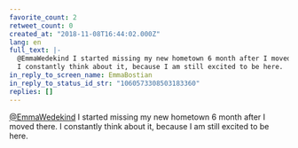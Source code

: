 ```yaml
---
favorite_count: 2
retweet_count: 0
created_at: "2018-11-08T16:44:02.000Z"
lang: en
full_text: |-
  @EmmaWedekind I started missing my new hometown 6 month after I moved there. 
  I constantly think about it, because I am still excited to be here.
in_reply_to_screen_name: EmmaBostian
in_reply_to_status_id_str: "1060573308503183360"
replies: []
---
```


[@EmmaWedekind](https://twitter.com/EmmaWedekind) I started missing my new
hometown 6 month after I moved there. I constantly think about it, because I am
still excited to be here.

